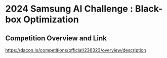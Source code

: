 # 2024 Samsung AI Challenge : Black-box Optimization



## Competition Overview and Link
https://dacon.io/competitions/official/236323/overview/description
